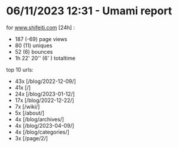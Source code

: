 # 06/11/2023 12:31 - Umami report
for www.shifeiti.com [24h] :

 - 187 (-69) page views
 - 80 (11) uniques
 - 52 (6) bounces
 - 1h 22' 20'' (6' ) totaltime


top 10 urls:
 - 43x [/blog/2022-12-09/]
 - 41x [/]
 - 24x [/blog/2023-01-12/]
 - 17x [/blog/2022-12-22/]
 - 7x [/wiki/]
 - 5x [/about/]
 - 4x [/blog/archives/]
 - 4x [/blog/2023-04-09/]
 - 4x [/blog/categories/]
 - 3x [/page/2/]


